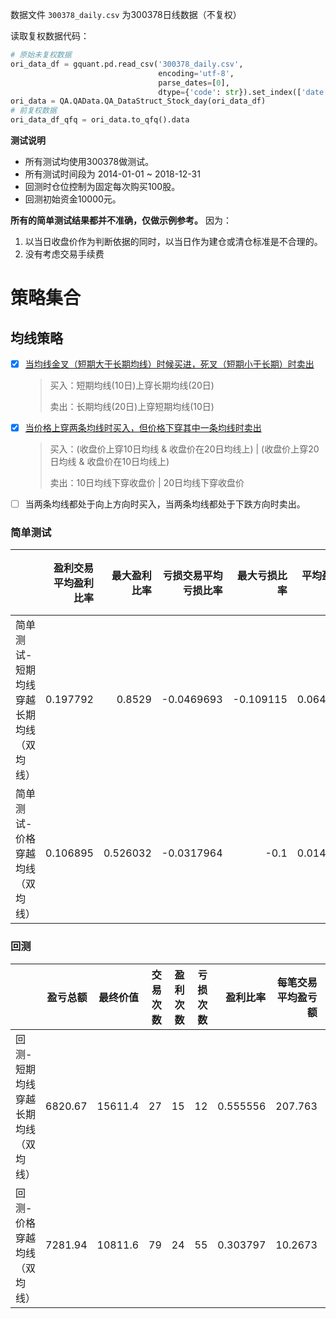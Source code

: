 数据文件 `300378_daily.csv` 为300378日线数据（不复权）

读取复权数据代码：

```python
# 原始未复权数据
ori_data_df = gquant.pd.read_csv('300378_daily.csv', 
                                 encoding='utf-8', 
                                 parse_dates=[0], 
                                 dtype={'code': str}).set_index(['date', 'code'])
ori_data = QA.QAData.QA_DataStruct_Stock_day(ori_data_df)
# 前复权数据
ori_data_df_qfq = ori_data.to_qfq().data
```

**测试说明**

- 所有测试均使用300378做测试。
- 所有测试时间段为 2014-01-01 ~ 2018-12-31
- 回测时仓位控制为固定每次购买100股。
- 回测初始资金10000元。

**所有的简单测试结果都并不准确，仅做示例参考。** 因为：

1. 以当日收盘价作为判断依据的同时，以当日作为建仓或清仓标准是不合理的。
2. 没有考虑交易手续费

# 策略集合

## 均线策略

* [x] [当均线金叉（短期大于长期均线）时候买进，死叉（短期小于长期）时卖出](策略测试-均线策略-短期均线穿越长期均线（双均线）.ipynb)
    > 买入：短期均线(10日)上穿长期均线(20日)
    > 
    > 卖出：长期均线(20日)上穿短期均线(10日)
* [x] [当价格上穿两条均线时买入，但价格下穿其中一条均线时卖出](策略测试-均线策略-价格穿越均线（双均线）.ipynb) 
    > 买入：(收盘价上穿10日均线 & 收盘价在20日均线上) | (收盘价上穿20日均线 & 收盘价在10日均线上)
    > 
    > 卖出：10日均线下穿收盘价 | 20日均线下穿收盘价
* [ ] 当两条均线都处于向上方向时买入，当两条均线都处于下跌方向时卖出。

### 简单测试

|                                         |   盈利交易平均盈利比率 |   最大盈利比率 |   亏损交易平均亏损比率 |   最大亏损比率 |   平均盈亏比率 |   交易次数 |   总天数 |   平均持仓天数 |   R(平均利润/平均损失) |
|:----------------------------------------|-----------------------:|---------------:|-----------------------:|---------------:|---------------:|-----------:|---------:|---------------:|-----------------------:|
| 简单测试-短期均线穿越长期均线（双均线） |               0.197792 |         0.8529 |             -0.0469693 |      -0.109115 |      0.0642859 |         33 |     1442 |        20.8485 |                2.25487 |
| 简单测试-价格穿越均线（双均线） |               0.106895 |       0.526032 |             -0.0317964 |           -0.1 |      0.0149366 |         92 |     1442 |        6.92391 |               0.400861 |

### 回测

|                                     |   盈亏总额 |   最终价值 |   交易次数 |   盈利次数 |   亏损次数 |   盈利比率 |   每笔交易平均盈亏额 |   盈利交易平均盈利额 |   亏损交易平均亏损额 |    R |   最大回撤 |   买入平均花费 |
|:------------------------------------|-----------:|-----------:|-----------:|-----------:|-----------:|-----------:|---------------------:|---------------------:|---------------------:|-----:|-----------:|---------------:|
| 回测-短期均线穿越长期均线（双均线） |    6820.67 |    15611.4 |         27 |         15 |         12 |   0.555556 |              207.763 |              454.711 |             -100.922 | 2.06 |  -0.163974 |        2217.06 |
| 回测-价格穿越均线（双均线） |    7281.94 |    10811.6 |         79 |         24 |         55 |   0.303797 |              10.2673 |              303.414 |             -117.651 | 0.09 |  -0.278277 |        2607.59 |


<div style='display: none'>

# 策略简单测试结果

* [x] [简单布林带穿越上轨（买入）/中轨（卖出）](#简单布林带穿越上轨买入中轨卖出)
* [ ] [布林带开口变化简单测试](%E7%AD%96%E7%95%A5%E6%B5%8B%E8%AF%95-%E5%B8%83%E6%9E%97%E5%B8%A6.ipynb#%E5%B8%83%E6%9E%97%E5%B8%A6%E5%BC%80%E5%8F%A3%E5%8F%98%E5%8C%96)
* [x] [均线百分比突破](#均线百分比突破)
* [x] [简单通道突破](#简单通道突破)

现有测试不理想，不知道是哪里有问题。

# 📈策略实际回测

- 默认初始资金10000元。
- 默认测试日期为2014-01-01~2018-12-31。
- 默认仓位为100股。

* [x] [回测布林带穿越上轨买入中轨卖出](#回测布林带穿越上轨买入中轨卖出)
---

## [简单布林带穿越上轨（买入）/中轨（卖出）](%E7%AD%96%E7%95%A5%E6%B5%8B%E8%AF%95-%E5%B8%83%E6%9E%97%E5%B8%A6.ipynb#%E7%AE%80%E5%8D%95%E5%B8%83%E6%9E%97%E5%B8%A6%E7%A9%BF%E8%B6%8A%E4%B8%8A%E8%BD%A8%EF%BC%88%E4%B9%B0%E5%85%A5%EF%BC%89/%E4%B8%AD%E8%BD%A8%EF%BC%88%E5%8D%96%E5%87%BA%EF%BC%89)

- 收盘价上穿布林带上轨（买入）
- 收盘价下穿布林带中轨（卖出）

默认使用30日线，上下1.5倍标准差

测试了2014~2019年之间的数据。

- 盈利交易平均盈利比率:26.25%
- 最大盈利比率:72.69%
- 亏损交易平均亏损比率:-6.18%
- 最大亏损比率:-12.46%
- 平均盈亏比率:6.90%
- 交易次数:57
- 总天数:1442
- 平均持仓天数:23.40
- R(平均利润/平均损失):1.3201

## 📈[回测布林带穿越上轨（买入）/中轨（卖出）](%E7%AD%96%E7%95%A5%E6%B5%8B%E8%AF%95-%E5%B8%83%E6%9E%97%E5%B8%A6.ipynb#%E5%B8%83%E6%9E%97%E5%B8%A6%E7%A9%BF%E8%B6%8A%E4%B8%8A%E8%BD%A8%EF%BC%88%E4%B9%B0%E5%85%A5%EF%BC%89/%E4%B8%AD%E8%BD%A8%EF%BC%88%E5%8D%96%E5%87%BA%EF%BC%89)

- 买入策略：收盘价上穿布林带上轨（[BuyStrategy1](#%E4%B9%B0%E5%8D%96%E7%AD%96%E7%95%A5)）
- 卖出策略：收盘价下穿布林带中轨（[SellStrategy1](#%E4%B9%B0%E5%8D%96%E7%AD%96%E7%95%A5)）
- 仓位控制：每次买入100股。（[Position1](#%E4%BB%93%E4%BD%8D%E6%8E%A7%E5%88%B6%E6%96%B9%E6%B3%95)）
- 总资金：10000元
- **使用30日线，上下1.5倍标准差**

|                    |            0 |
|:-------------------|-------------:|
| 盈亏总额           | 12062.4      |
| 最终价值           | 19589.8      |
| 交易次数           |    39        |
| 盈利次数           |    17        |
| 亏损次数           |    22        |
| 盈利比率           |     0.435897 |
| 每笔交易平均盈亏额 |   245.814    |
| 盈利交易平均盈利额 |   709.552    |
| 亏损交易平均亏损额 |  -112.528    |
| R                  |     2.18     |
| 最大回撤           |    -0.232387 |
| 买入平均花费       |  2501.61     |




## [均线百分比突破](%E7%AD%96%E7%95%A5%E6%B5%8B%E8%AF%95-%E9%80%9A%E9%81%93%E7%AA%81%E7%A0%B4.ipynb#%E5%9D%87%E7%BA%BF%E7%99%BE%E5%88%86%E6%AF%94%E7%AA%81%E7%A0%B4)

- 收盘价上穿20日移动均线*1.05时，买入。
- 20日移动均线*1.05下穿收盘价时，卖出。

测试了2014~2019年之间的数据。

- 盈利交易平均盈利比率:14.94%
- 最大盈利比率:50.57%
- 亏损交易平均亏损比率:-2.89%
- 最大亏损比率:-11.47%
- 平均盈亏比率:0.98%
- 交易次数:69
- 总天数:1442
- 平均持仓天数:5.9420
- R(平均利润/平均损失):0.4322


## [简单通道突破](%E7%AD%96%E7%95%A5%E6%B5%8B%E8%AF%95-%E9%80%9A%E9%81%93%E7%AA%81%E7%A0%B4.ipynb#%E7%AE%80%E5%8D%95%E9%80%9A%E9%81%93%E7%AA%81%E7%A0%B4)

- 上轨：过去30日最高价
- 下轨：过去10日最低价
- 当日最高价向上突破上轨，买入开仓，当日最低价跌破下轨平仓

测试了2014~2019年之间的数据。

- 盈利交易平均盈利比率:15.21%
- 最大盈利比率:65.14%
- 亏损交易平均亏损比率:-7.38%
- 最大亏损比率:-18.46%
- 平均盈亏比率:1.36%
- 交易次数:62
- 总天数:1442
- 平均持仓天数:16.95
- R(平均利润/平均损失):0.2453
</div>
